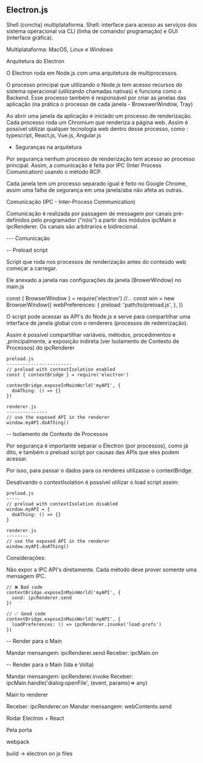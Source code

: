 ## Electron.js

Shell (concha) multiplataforma. Shell: interface para acesso as serviços dos sistema operacional via CLI (linha de comando/ programação) e GUI (interface gráfica).

Multiplataforma: MacOS, Linux e Windows

Arquitetura do Electron

O Electron roda em Node.js com uma arquitetura de multiprocessos.

O processo principal que utilizando o Node.js tem acesso recursos do sistema operacional (utilizando chamadas nativas) e funciona como o Backend. Esse processo também é responsável por criar as janelas das aplicação (na prática o processo de cada janela - BrowswerWindow, Tray)

Ao abrir uma janela da aplicação é iniciado um processo de renderização. Cada processo roda um Chromium que renderiza a página web. Assim é possível utilizar qualquer tecnologia web dentro desse processo, como : typescript, React.js, Vue.js, Angular.js

- Seguranças na arquitetura

Por segurança nenhum processo de renderização tem acesso ao processo principal. Assim, a comunicação é feita por IPC (Inter Process Comunication) usando o método RCP.

Cada janela tem um processo separado igual é feito no Google Chrome, assim uma falha de segurança em uma janela/aba não afeta as outras.

Comunicação (IPC - Inter-Process Communication)

Comunicação é realizada por passagem de messagem por canais pré-definidos pelo programador ("nóis") a partir dos módulos ipcMain e ipcRenderer. Os canais são arbitrarios e bidirecional.

--- Comunicação

-- Preload script

Script que roda nos processos de renderização antes do conteúdo web começar a carregar.

Ele anexado a janela nas configurações da janela (BrowerWindow) no main.js

const { BrowserWindow } = require('electron')
//...
const win = new BrowserWindow({
webPreferences: {
preload: 'path/to/preload.js',
},
})

O script pode acessar as API's do Node.js e serve para compartilhar uma interface de janela global com o renderers (processos de redenrização).

Assim é possível compartilhar variáveis, métodos, procedimentos e ,principalmente, a exposição indireta (ver Isolamento de Contexto de Processos) do ipcRenderer

```
preload.js
------------------------
// preload with contextIsolation enabled
const { contextBridge } = require('electron')

contextBridge.exposeInMainWorld('myAPI', {
  doAThing: () => {}
})

```

```
renderer.js
---------------
// use the exposed API in the renderer
window.myAPI.doAThing()
```

-- Isolamento de Contexto de Processos

Por segurança é importante separar o Electron (por processos), como já dito, e também o preload script por causas das APIs que eles podem acessar.

Por isso, para passar o dados para os renderes utilizasse o contextBridge.

Desativando o contextIsolation é possível utilizar o load script assim:

```
preload.js
-----
// preload with contextIsolation disabled
window.myAPI = {
  doAThing: () => {}
}

```

```
renderer.js
--------
// use the exposed API in the renderer
window.myAPI.doAThing()
```

Considerações:

Não expor a IPC API's diretamente. Cada método deve prover somente uma mensagem IPC.

```
// ❌ Bad code
contextBridge.exposeInMainWorld('myAPI', {
  send: ipcRenderer.send
})
```

```
// ✅ Good code
contextBridge.exposeInMainWorld('myAPI', {
  loadPreferences: () => ipcRenderer.invoke('load-prefs')
})
```

-- Render para o Main

Mandar mensangem: ipcRenderer.send
Receber: ipcMain.on

-- Render para o Main (Ida e Volta)

Mandar mensangem: ipcRenderer.invoke
Receber: ipcMain.handle('dialog:openFile', (event, params)=> any)

Main to renderer

Receber: ipcRenderer.on
Mandar mensangem: webContents.send

Rodar Electron + React

Pela porta

webpack

build -> electron on js files

